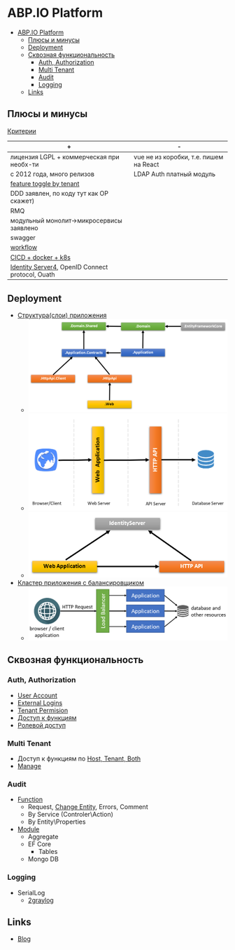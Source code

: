 # ABP.IO Platform

- [ABP.IO Platform](#abpio-platform)
  - [Плюсы и минусы](#плюсы-и-минусы)
  - [Deployment](#deployment)
  - [Сквозная функциональность](#сквозная-функциональность)
    - [Auth, Authorization](#auth-authorization)
    - [Multi Tenant](#multi-tenant)
    - [Audit](#audit)
    - [Logging](#logging)
  - [Links](#links)

## Плюсы и минусы

[Критерии](../arch.criteria.md)

| + | - |
| - | - |
| лицензия LGPL + коммерческая при необх-ти | vue не из коробки, т.е. пишем на React |
| с 2012 года, много релизов | LDAP Auth платный модуль|
| [feature toggle by tenant](https://docs.abp.io/en/abp/latest/Modules/Tenant-Management#managing-the-tenant-features)
| DDD заявлен, по коду тут как ОР скажет)
| RMQ
| модульный монолит->микросервисы заявлено
| swagger
| [workflow](https://community.abp.io/posts/using-elsa-workflow-with-the-abp-framework-773siqi9)
| [CICD + docker + k8s](https://community.abp.io/posts/.net-core-microservice-application-with-abp-docker-and-cicd-part-10-8snm8lwy)
| [Identity Server4](http://docs.identityserver.io/), OpenID Connect protocol, Ouath

## Deployment

- [Структура(слои) приложения](https://docs.abp.io/en/abp/latest/Startup-Templates/Application)
  - ![Слои приложения](https://raw.githubusercontent.com/abpframework/abp/rel-5.3/docs/en/images/layered-project-dependencies.png)
  - ![Tiered structure](https://raw.githubusercontent.com/abpframework/abp/rel-5.3/docs/en/images/tiered-solution-servers.png)
  - ![With Identity Server](https://raw.githubusercontent.com/abpframework/abp/rel-5.3/docs/en/images/tiered-solution-applications.png)
- [Кластер приложения с балансировщиком](https://docs.abp.io/en/abp/latest/Deployment/Clustered-Environment)
  - ![clusterd](https://raw.githubusercontent.com/abpframework/abp/rel-5.3/docs/en/images/deployment-clustered.png)

## Сквозная функциональность

### Auth, Authorization

- [User Account](https://docs.abp.io/en/abp/latest/CurrentUser)
- [External Logins](https://docs.abp.io/en/commercial/latest/modules/account#social-external-logins)
- [Tenant Permision](https://docs.abp.io/en/commercial/latest/modules/account/impersonation#tenant-user-impersonation-permissions)
- [Доступ к функциям](https://docs.abp.io/en/abp/latest/Authorization#multi-tenancy)
- [Ролевой доступ](https://docs.abp.io/en/abp/latest/Modules/Permission-Management)

### Multi Tenant

- Доступ к функциям по [Host, Tenant, Both](https://docs.abp.io/en/abp/latest/Authorization#multi-tenancy)
- [Manage](https://docs.abp.io/en/abp/latest/Modules/Tenant-Management#user-interface)

### Audit

- [Function](https://docs.abp.io/en/abp/latest/Audit-Logging)
  - Request, [Change Entity](https://github.com/abpframework/abp/blob/dev/framework/src/Volo.Abp.Auditing/Volo/Abp/Auditing/AuditPropertySetter.cs), Errors, Comment
  - By Service (Controler\Action)
  - By Entity\Properties
- [Module](https://docs.abp.io/en/abp/latest/Modules/Audit-Logging)
  - Aggregate
  - EF Core
    - Tables
  - Mongo DB


### Logging

- SerialLog
  - [2graylog](https://medium.com/@paulius.juozelskis/centralized-logging-in-net-core-using-graylog-and-serilog-4de7739051a)

## Links

- [Blog](https://blog.abp.io/abp)
